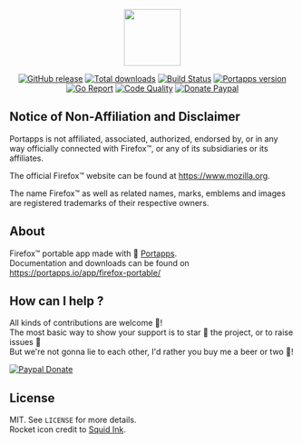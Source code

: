 <p align="center"><a href="https://portapps.io/app/firefox-portable/" target="_blank"><img width="100" src="https://github.com/portapps/firefox-portable/blob/master/res/papp.png"></a></p>

<p align="center">
  <a href="https://portapps.io/app/firefox-portable/#download"><img src="https://img.shields.io/github/release/portapps/firefox-portable.svg?style=flat-square" alt="GitHub release"></a>
  <a href="https://portapps.io/app/firefox-portable/#download"><img src="https://img.shields.io/github/downloads/portapps/firefox-portable/total.svg?style=flat-square" alt="Total downloads"></a>
  <a href="https://travis-ci.com/portapps/firefox-portable"><img src="https://img.shields.io/travis/com/portapps/firefox-portable/master.svg?style=flat-square" alt="Build Status"></a>
  <a href="https://github.com/portapps/portapps"><img src="https://img.shields.io/badge/portapps-1.24.1-479fdb.svg?style=flat-square" alt="Portapps version"></a>
  <a href="https://goreportcard.com/report/github.com/portapps/firefox-portable"><img src="https://goreportcard.com/badge/github.com/portapps/firefox-portable?style=flat-square" alt="Go Report"></a>
  <a href="https://www.codacy.com/app/portapps/firefox-portable"><img src="https://img.shields.io/codacy/grade/27d28a8f85c246c2b510f3a23f9cbe0a.svg?style=flat-square" alt="Code Quality"></a>
  <a href="https://www.paypal.com/cgi-bin/webscr?cmd=_s-xclick&hosted_button_id=WQD7AQGPDEPSG"><img src="https://img.shields.io/badge/donate-paypal-7057ff.svg?style=flat-square" alt="Donate Paypal"></a>
</p>

## Notice of Non-Affiliation and Disclaimer

Portapps is not affiliated, associated, authorized, endorsed by, or in any way officially connected with Firefox™, or any of its subsidiaries or its affiliates.

The official Firefox™ website can be found at https://www.mozilla.org.

The name Firefox™ as well as related names, marks, emblems and images are registered trademarks of their respective owners.

## About

Firefox™ portable app made with 🚀 [Portapps](https://portapps.io).<br />
Documentation and downloads can be found on https://portapps.io/app/firefox-portable/

## How can I help ?

All kinds of contributions are welcome :raised_hands:!<br />
The most basic way to show your support is to star :star2: the project, or to raise issues :speech_balloon:<br />
But we're not gonna lie to each other, I'd rather you buy me a beer or two :beers:!

[![Paypal Donate](https://portapps.io/img/paypal-donate.png)](https://www.paypal.com/cgi-bin/webscr?cmd=_s-xclick&hosted_button_id=WQD7AQGPDEPSG)

## License

MIT. See `LICENSE` for more details.<br />
Rocket icon credit to [Squid Ink](http://thesquid.ink).
